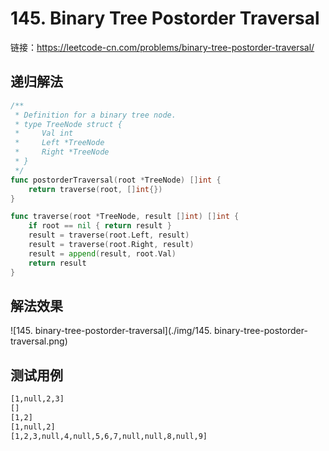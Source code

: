 # 145. Binary Tree Postorder Traversal

链接：https://leetcode-cn.com/problems/binary-tree-postorder-traversal/

## 递归解法

```go
/**
 * Definition for a binary tree node.
 * type TreeNode struct {
 *     Val int
 *     Left *TreeNode
 *     Right *TreeNode
 * }
 */
func postorderTraversal(root *TreeNode) []int {
    return traverse(root, []int{})
}

func traverse(root *TreeNode, result []int) []int {
    if root == nil { return result }
    result = traverse(root.Left, result)
    result = traverse(root.Right, result)
    result = append(result, root.Val)
    return result
}
```

## 解法效果

![145. binary-tree-postorder-traversal](./img/145. binary-tree-postorder-traversal.png)

## 测试用例

```txt
[1,null,2,3]
[]
[1,2]
[1,null,2]
[1,2,3,null,4,null,5,6,7,null,null,8,null,9]
```

